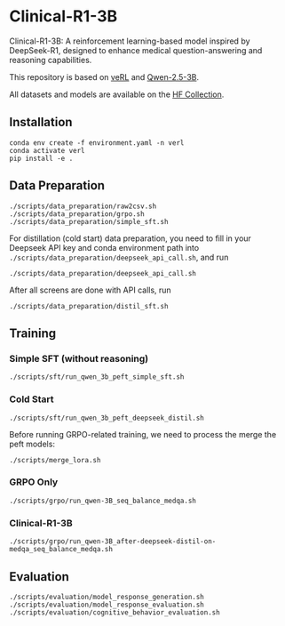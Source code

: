 # Clinical-R1-3B
Clinical-R1-3B: A reinforcement learning-based model inspired by DeepSeek-R1, designed to enhance medical question-answering and reasoning capabilities.

This repository is based on [veRL](https://github.com/volcengine/verl) and [Qwen-2.5-3B](https://huggingface.co/Qwen/Qwen2.5-3B-Instruct).

All datasets and models are available on the [HF Collection](https://huggingface.co/collections/SunshineAndRain/clinical-r1-3b-67fe5e837772426291062fc0).

## Installation

```
conda env create -f environment.yaml -n verl
conda activate verl
pip install -e .
```

## Data Preparation

```
./scripts/data_preparation/raw2csv.sh
./scripts/data_preparation/grpo.sh
./scripts/data_preparation/simple_sft.sh
```

For distillation (cold start) data preparation, you need to fill in your Deepseek API key and conda environment path into `./scripts/data_preparation/deepseek_api_call.sh`, and run
```
./scripts/data_preparation/deepseek_api_call.sh
```
After all screens are done with API calls, run
```
./scripts/data_preparation/distil_sft.sh
```

## Training
### Simple SFT (without reasoning)
```
./scripts/sft/run_qwen_3b_peft_simple_sft.sh
```
### Cold Start
```
./scripts/sft/run_qwen_3b_peft_deepseek_distil.sh
```
Before running GRPO-related training, we need to process the merge the peft models:
```
./scripts/merge_lora.sh
```
### GRPO Only
```
./scripts/grpo/run_qwen-3B_seq_balance_medqa.sh
```
### Clinical-R1-3B
```
./scripts/grpo/run_qwen-3B_after-deepseek-distil-on-medqa_seq_balance_medqa.sh
```

## Evaluation
```
./scripts/evaluation/model_response_generation.sh
./scripts/evaluation/model_response_evaluation.sh
./scripts/evaluation/cognitive_behavior_evaluation.sh
```
